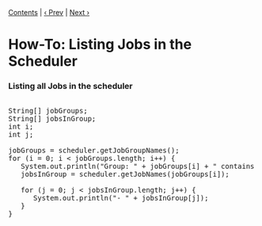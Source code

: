 <div class="secNavPanel"><a href=".">Contents</a> | <a href="JobInitPlugin">&lsaquo;&nbsp;Prev</a> | <a href="ListTriggers">Next&nbsp;&rsaquo;</a></div>





# How-To: Listing Jobs in the Scheduler

### Listing all Jobs in the scheduler

<pre>

String[] jobGroups;
String[] jobsInGroup;
int i;
int j;

jobGroups = scheduler.getJobGroupNames();
for (i = 0; i < jobGroups.length; i++) {
   System.out.println("Group: " + jobGroups[i] + " contains the following jobs");
   jobsInGroup = scheduler.getJobNames(jobGroups[i]);

   for (j = 0; j < jobsInGroup.length; j++) {
      System.out.println("- " + jobsInGroup[j]);
   }
}

</pre>




